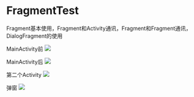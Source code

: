 # FragmentTest
Fragment基本使用，Fragment和Activity通讯，Fragment和Fragment通讯，DialogFragment的使用

MainActivity前
![](http://images2015.cnblogs.com/blog/795730/201606/795730-20160630113844062-987784459.jpg)

MainActivity后
![](http://images2015.cnblogs.com/blog/795730/201606/795730-20160630113846062-983367871.png)

第二个Activity
![](http://images2015.cnblogs.com/blog/795730/201606/795730-20160630113847062-1390726778.png)

弹窗
![](http://images2015.cnblogs.com/blog/795730/201606/795730-20160630113848077-2051473061.png)
